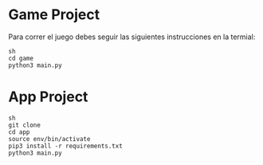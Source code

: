 # Game Project

Para correr el juego debes seguir las siguientes instrucciones en la termial:
```
sh
cd game
python3 main.py
```


# App Project

``` 
sh
git clone
cd app
source env/bin/activate
pip3 install -r requirements.txt
python3 main.py
```
